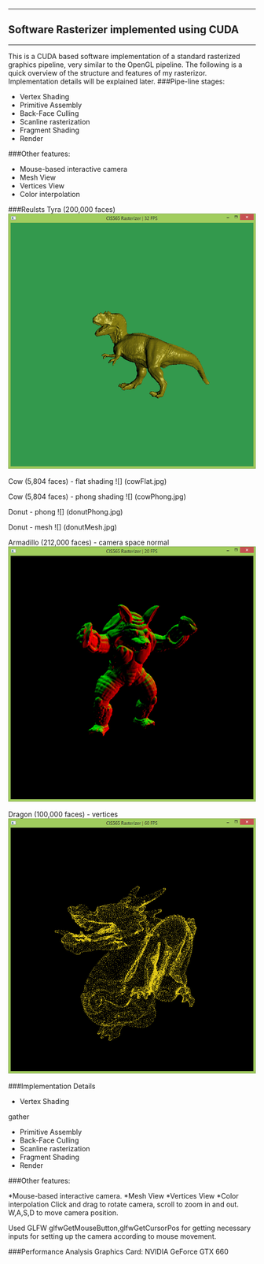 ﻿-------------------------------------------------------------------------------
Software Rasterizer implemented using CUDA
-------------------------------------------------------------------------------

-------------------------------------------------------------------------------
This is a CUDA based software implementation of a standard rasterized graphics pipeline, very similar to the OpenGL pipeline.
The following is a quick overview of the structure and features of my rasterizor. Implementation details will be explained later.
###Pipe-line stages:

* Vertex Shading
* Primitive Assembly
* Back-Face Culling
* Scanline rasterization
* Fragment Shading
* Render

###Other features:

* Mouse-based interactive camera
* Mesh View
* Vertices View
* Color interpolation

###Reulsts
Tyra (200,000 faces)
![](tyra1.jpg)

Cow (5,804 faces) - flat shading
![] (cowFlat.jpg)

Cow (5,804 faces) - phong shading
![] (cowPhong.jpg)

Donut - phong
![] (donutPhong.jpg)

Donut - mesh
![] (donutMesh.jpg)

Armadillo (212,000 faces) - camera space normal
![](armaNormal.jpg)

Dragon (100,000 faces) - vertices
![](dragonCloud.jpg)

###Implementation Details
* Vertex Shading

gather

* Primitive Assembly
* Back-Face Culling
* Scanline rasterization
* Fragment Shading
* Render

###Other features:

*Mouse-based interactive camera.
*Mesh View
*Vertices View
*Color interpolation
Click and drag to rotate camera, scroll to zoom in and out. 
W,A,S,D to move camera position.

Used GLFW glfwGetMouseButton,glfwGetCursorPos for getting necessary inputs for setting up the camera according to mouse movement.







###Performance Analysis
Graphics Card: NVIDIA GeForce GTX 660






